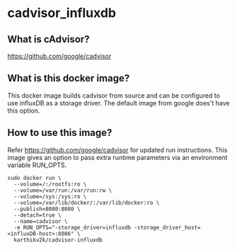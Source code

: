cadvisor_influxdb
=================

## What is cAdvisor?
https://github.com/google/cadvisor 

## What is this docker image?
This docker image builds cadvisor from source and can be configured to use influxDB as a storage driver. The default image from google does't have this option.

## How to use this image?
Refer https://github.com/google/cadvisor for updated run instructions. This image gives an option to pass extra runtime parameters via an environment variable RUN_OPTS.

    sudo docker run \
      --volume=/:/rootfs:ro \
      --volume=/var/run:/var/run:rw \
      --volume=/sys:/sys:ro \
      --volume=/var/lib/docker/:/var/lib/docker:ro \
      --publish=8080:8080 \
      --detach=true \
      --name=cadvisor \
      -e RUN_OPTS="-storage_driver=influxdb -storage_driver_host=<influxDB-host>:8086" \
      karthikv2k/cadvisor-influxdb
